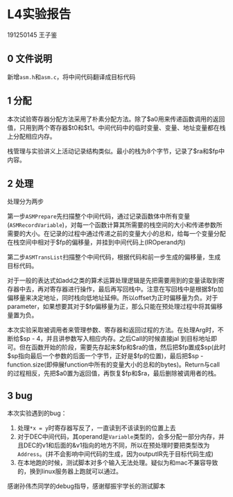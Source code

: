 # L4实验报告

191250145 王子鉴

## 0 文件说明

新增`asm.h`和`asm.c`，将中间代码翻译成目标代码

## 1 分配

本次试验寄存器分配方法采用了朴素分配方法。除了\$a0用来传递函数调用的返回值，只用到两个寄存器\$t0和\$t1。中间代码中的临时变量、变量、地址变量都在栈上分配相应内存。

栈管理与实验讲义上活动记录结构类似。最小的栈为8个字节，记录了\$ra和\$fp中内容。

## 2 处理

处理分为两步

第一步`ASMPrepare`先扫描整个中间代码，通过记录函数体中所有变量(`ASMRecordVariable`)，对每一个函数计算其所需要的栈空间的大小和传递参数所需要的大小。在记录的过程中通过传递之前的变量大小的总和，给每一个变量分配在栈空间中相对于\$fp的偏移量，并挂到中间代码上(IROperand内)

第二步`ASMTransList`扫描整个中间代码，根据代码和前一步生成的偏移量，生成目标代码。

对于一般的表达式如add之类的算术运算处理逻辑是先把需要用到的变量读取到寄存器中去，再对寄存器进行操作，最后再写回栈中。注意在写回栈中是根据\$fp加偏移量来决定地址，同时栈向低地址延伸。所以offset为正时偏移量为负。对于parameter，如果想要其对于\$fp偏移量为正，那么只能在预处理过程中将其偏移量置为负。

本次实验采取被调用者来管理参数、寄存器和返回过程的方法。在处理Arg时，不断给\$sp - 4，并且讲参数写入相应内存。之后Call的时候直接jal 到目标地址即可。但在函数开始的阶段，需要先存起来\$fp和\$ra的值，然后把\$fp置成\$sp(此时\$sp指向最后一个参数的后面一个字节，正好是\$fp的位置)，最后把\$sp - function.size(即伸展function中所有的变量大小的总和的bytes)。Return与call的过程相反，先把\$a0置为返回值，再恢复\$fp和\$ra，最后删除被调用者的栈。

## 3 bug

本次实验遇到的bug：

1. 处理`*x = y`时寄存器写反了，一直读到不该读到的位置上去
2. 对于DEC中间代码，其operand是`Variable`类型的，会多分配一部分内存，并且DEC的v1和后面的&v1指向的地方不同，所以在预处理时要把类型改为`Address`。(并不会影响中间代码的生成，因为outputIR先于目标代码生成)
3. 在本地跑的时候，测试脚本对多个输入无法处理。疑似为和mac不兼容导致的，换到linux服务器上跑就可以通过。

感谢孙伟杰同学的debug指导，感谢鄢振宇学长的测试脚本